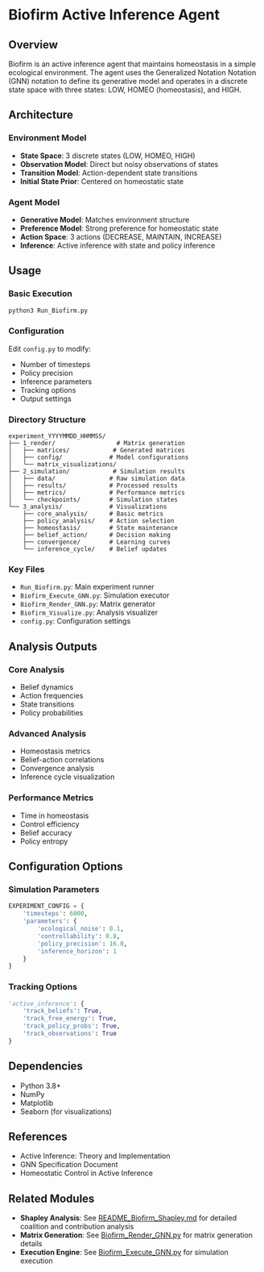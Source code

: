 # Biofirm Active Inference Agent

## Overview
Biofirm is an active inference agent that maintains homeostasis in a simple ecological environment. The agent uses the Generalized Notation Notation (GNN) notation to define its generative model and operates in a discrete state space with three states: LOW, HOMEO (homeostasis), and HIGH.

## Architecture

### Environment Model
- **State Space**: 3 discrete states (LOW, HOMEO, HIGH)
- **Observation Model**: Direct but noisy observations of states
- **Transition Model**: Action-dependent state transitions
- **Initial State Prior**: Centered on homeostatic state

### Agent Model
- **Generative Model**: Matches environment structure
- **Preference Model**: Strong preference for homeostatic state
- **Action Space**: 3 actions (DECREASE, MAINTAIN, INCREASE)
- **Inference**: Active inference with state and policy inference

## Usage

### Basic Execution
```bash
python3 Run_Biofirm.py
```

### Configuration
Edit `config.py` to modify:
- Number of timesteps
- Policy precision
- Inference parameters
- Tracking options
- Output settings

### Directory Structure
```
experiment_YYYYMMDD_HHMMSS/
├── 1_render/                 # Matrix generation
│   ├── matrices/            # Generated matrices
│   ├── config/             # Model configurations
│   └── matrix_visualizations/
├── 2_simulation/            # Simulation results
│   ├── data/               # Raw simulation data
│   ├── results/            # Processed results
│   ├── metrics/            # Performance metrics
│   └── checkpoints/        # Simulation states
└── 3_analysis/             # Visualizations
    ├── core_analysis/      # Basic metrics
    ├── policy_analysis/    # Action selection
    ├── homeostasis/        # State maintenance
    ├── belief_action/      # Decision making
    ├── convergence/        # Learning curves
    └── inference_cycle/    # Belief updates
```

### Key Files
- `Run_Biofirm.py`: Main experiment runner
- `Biofirm_Execute_GNN.py`: Simulation executor
- `Biofirm_Render_GNN.py`: Matrix generator
- `Biofirm_Visualize.py`: Analysis visualizer
- `config.py`: Configuration settings

## Analysis Outputs

### Core Analysis
- Belief dynamics
- Action frequencies
- State transitions
- Policy probabilities

### Advanced Analysis
- Homeostasis metrics
- Belief-action correlations
- Convergence analysis
- Inference cycle visualization

### Performance Metrics
- Time in homeostasis
- Control efficiency
- Belief accuracy
- Policy entropy

## Configuration Options

### Simulation Parameters
```python
EXPERIMENT_CONFIG = {
    'timesteps': 6000,
    'parameters': {
        'ecological_noise': 0.1,
        'controllability': 0.8,
        'policy_precision': 16.0,
        'inference_horizon': 1
    }
}
```

### Tracking Options
```python
'active_inference': {
    'track_beliefs': True,
    'track_free_energy': True,
    'track_policy_probs': True,
    'track_observations': True
}
```

## Dependencies
- Python 3.8+
- NumPy
- Matplotlib
- Seaborn (for visualizations)

## References
- Active Inference: Theory and Implementation
- GNN Specification Document
- Homeostatic Control in Active Inference

## Related Modules
- **Shapley Analysis**: See [README_Biofirm_Shapley.md](README_Biofirm_Shapley.md) for detailed coalition and contribution analysis
- **Matrix Generation**: See [Biofirm_Render_GNN.py](Biofirm_Render_GNN.py) for matrix generation details
- **Execution Engine**: See [Biofirm_Execute_GNN.py](Biofirm_Execute_GNN.py) for simulation execution
